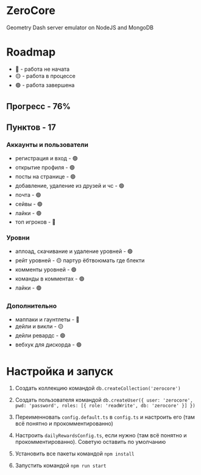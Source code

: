 # ZeroCore
Geometry Dash server emulator on NodeJS and MongoDB

# Roadmap
 - 🔴 - работа не начата
- 🟡 - работа в процессе
 - 🟢 - работа завершена
 
## Прогресс - 76%
## Пунктов - 17


 ### Аккаунты и пользователи
 - регистрация и вход - 🟢
 - открытие профиля - 🟢
 - посты на странице - 🟢
 - добавление, удаление из друзей и чс - 🟢
 - почта - 🟢
 - сейвы - 🟢
 - лайки - 🟢
 - топ игроков - 🔴

 ### Уровни
 - аплоад, скачивание и удаление уровней - 🟢
 - рейт уровней - 🟡 партур ёбтвоюмать где блекти
 - комменты уровней - 🟢
 - команды в комментах - 🟢
 - лайки - 🟢

 ### Дополнительно
 - маппаки и гаунтлеты - 🔴
 - дейли и викли - 🟡
 - дейли ревардс - 🟢
 - вебхук для дискорда - 🟢

 # Настройка и запуск 
 1. Создать коллекцию командой `db.createCollection('zerocore')`

 2. Создать пользователя командой `db.createUser({ user: 'zerocore', pwd: 'password', roles: [{ role: 'readWrite', db: 'zerocore' }] })`

 3. Переименновать `config.default.ts` в `config.ts` и настроить его (там всё понятно и прокомментированно)

 4. Настроить `dailyRewardsConfig.ts`, если нужно (там всё понятно и прокомментированно). Советую оставить по умолчанию

 5. Установить все пакеты командой `npm install`

 6. Запустить командой `npm run start`
